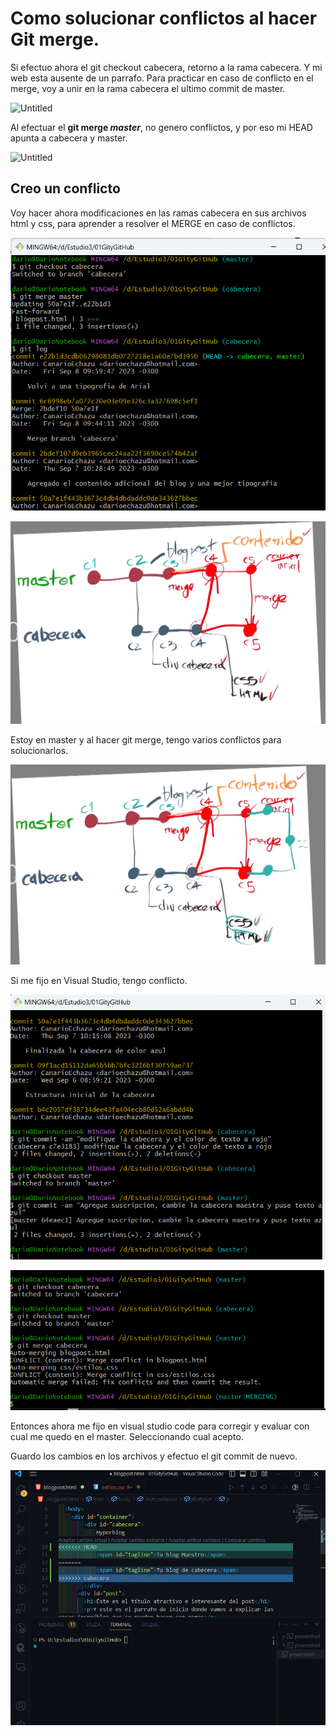# Como solucionar conflictos al hacer Git merge.

Si efectuo ahora el git checkout cabecera, retorno a la rama cabecera. Y mi web esta ausente de un parrafo. Para practicar en caso de conflicto en el merge, voy a unir en la rama cabecera el ultimo commit de master.

![Untitled](https://prod-files-secure.s3.us-west-2.amazonaws.com/c417ee62-a363-4042-8a3e-eb910eec9330/6c566058-1864-4c31-9318-caa7148d16fd/Untitled.png)

Al efectuar el **git merge *master***, no genero conflictos, y por eso mi HEAD apunta a cabecera y master.

![Untitled](https://prod-files-secure.s3.us-west-2.amazonaws.com/c417ee62-a363-4042-8a3e-eb910eec9330/9b823aa1-3c67-4567-b91c-6122f9cc92cf/Untitled.png)

## Creo un conflicto

Voy hacer ahora modificaciones en las ramas cabecera en sus archivos html y css, para aprender a resolver el MERGE en caso de conflictos.

![alt text](<Images/Untitled 38.png>)

![alt text](<Images/Untitled 39.png>)

Estoy en master y al hacer git merge, tengo varios conflictos para solucionarlos.

![alt text](<Images/Untitled 40.png>)

Si me fijo en Visual Studio, tengo conflicto.

![alt text](<Images/Untitled 41.png>)

![alt text](<Images/Untitled 42.png>)

Entonces ahora me fijo en visual studio code para corregir y evaluar con cual me quedo en el master. Seleccionando cual acepto.

Guardo los cambios en los archivos y efectuo el git commit de nuevo.

![alt text](<Images/Untitled 43.png>)